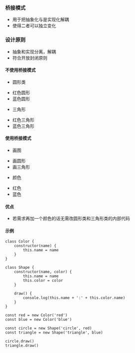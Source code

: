 ### 桥接模式
- 用于把抽象化与是实现化解耦
- 使得二者可以独立变化

### 设计原则
- 抽象和实现分离，解耦
- 符合开放封闭原则

#### 不使用桥接模式
- 圆形类
 + 红色圆形
 + 蓝色圆形
- 三角形
 + 红色三角形
 + 蓝色三角形

#### 使用桥接模式
- 画图
 + 画圆形
 + 画三角形
- 颜色
 + 红色
 + 蓝色

#### 优点
- 若需求再加一个颜色的话无需改圆形类和三角形类的内部代码

#### 示例
```
class Color {
    constructor(name) {
        this.name = name
    }
}

class Shape {
    constructor(name, color) {
        this.name = name
        this.color = color
    }

    draw() {
        console.log(this.name + ':' + this.color.name)
    }
}

const red = new Color('red')
const blue = new Color('blue')

const circle = new Shape('circle', red)
const triangle = new Shape('triangle', blue)

circle.draw()
triangle.draw()


```